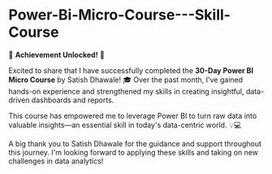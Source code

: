 # Power-Bi-Micro-Course---Skill-Course

🌟 **Achievement Unlocked!** 🌟

Excited to share that I have successfully completed the **30-Day Power BI Micro Course** by Satish Dhawale! 🎓 Over the past month, I've gained hands-on experience and strengthened my skills in creating insightful, data-driven dashboards and reports.

This course has empowered me to leverage Power BI to turn raw data into valuable insights—an essential skill in today's data-centric world. 💡💻

A big thank you to Satish Dhawale for the guidance and support throughout this journey. I'm looking forward to applying these skills and taking on new challenges in data analytics!
